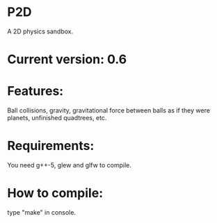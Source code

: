 # P2D
A 2D physics sandbox.

# Current version:  0.6

# Features:
Ball collisions, gravity, gravitational force between balls as if they were planets, unfinished quadtrees, etc.

# Requirements: 
You need g++-5, glew and glfw to compile.

# How to compile:
type "make" in console.